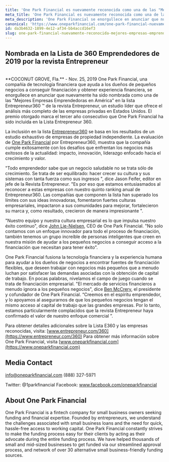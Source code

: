 ```yaml
---
title: 'One Park Financial es nuevamente reconocida como una de las "Mejores Empresas  Emprendedoras de América"'
meta_title: 'One Park Financial es nuevamente reconocida como una de las "Mejores Empresas  Emprendedoras de América"'
meta_description: 'One Park Financial se enorgullece en anunciar que nuevamente ha sido nombrada como una de las "Mejores Empresas Emprendedoras en América" en la lista Entrepreneur360.'
canonical: 'https://www.oneparkfinancial.com/one-park-financial-nuevamente-reconocida-mejores-empresas-emprendedoras-de-america'
id: da3b4632-1899-4e12-af34-bb4accd16ef3
slug: one-park-financial-nuevamente-reconocida-mejores-empresas-emprendedoras-de-america
---
```

## Nombrada en la Lista de 360 Emprendedores de 2019 por la revista Entrepreneur
<br>
**COCONUT GROVE, Fla.** - Nov. 25, 2019 One Park Financial, una compañía de tecnología financiera que ayuda a los dueños de pequeños negocios a conseguir financiación y obtener experiencia financiera, se enorgullece en anunciar que nuevamente ha sido nombrada como una de las "Mejores Empresas Emprendedoras en América" en la lista Entrepreneur360 ™ de la revista Entrepreneur, un estudio líder que ofrece el análisis más completo de las empresas privadas en Estados Unidos.  
El premio otorgado marca el tercer año consecutivo que One Park Financial ha sido incluida en la Lista Entrepreneur 360.

La inclusión en la lista [Entrepreneur360](https://www.entrepreneur.com/360) se basa en los resultados de un estudio exhaustivo de empresas de propiedad independiente. La evaluación de [One Park Financial](https://www.oneparkfinancial.com) por Entrepreneur360, muestra que la compañía cumple exitosamente con los desafíos que enfrentan los negocios más exitosos de la actualidad: impacto, innovación, liderazgo enfocado hacia el crecimiento y valor.

"Todo emprendedor sabe que un negocio saludable no se trata sólo de crecimiento. Se trata de ser equilibrado: hacer crecer su cultura y sus sistemas con tanta fuerza como sus ingresos ", dice Jason Feifer, editor en jefe de la Revista Entrepreneur. "Es por eso que estamos entusiasmados al reconocer a estas empresas con nuestro quinto ranking anual de Entrepreneur360. Las compañías que componen la lista han superado los límites con sus ideas innovadoras, fomentaron fuertes culturas empresariales, impactaron a sus comunidades para mejorar, fortalecieron su marca y, como resultado, crecieron de manera impresionante ".

"Nuestro equipo y nuestra cultura empresarial es lo que impulsa nuestro éxito continuo", dice [John Lie-Nielsen](https://www.linkedin.com/in/john-lie-nielsen-9304243/), CEO de One Park Financial. "No solo contamos con un enfoque innovador para todo el proceso de financiación, también tenemos un grupo increíble de personas inteligentes que creen en nuestra misión de ayudar a los pequeños negocios a conseguir acceso a la financiación que necesitan para tener éxito".

One Park Financial fusiona la tecnología financiera y la experiencia humana para ayudar a los dueños de negocios a encontrar fuentes de financiación flexibles, que deseen trabajar con negocios más pequeños que a menudo luchan por satisfacer las demandas asociadas con la obtención de capital de trabajo. En pocas palabras, nivelamos el campo de juego cuando se trata de financiación empresarial.
"El mercado de servicios financieros a menudo ignora a los pequeños negocios", dice [Ben McCrery](https://www.linkedin.com/in/benmccrery/), el presidente y cofundador de One Park Financial.  “Creemos en el espíritu emprendedor, y lo apoyamos al asegurarnos de que los pequeños negocios tengan el mismo acceso al capital de trabajo que las grandes empresas. Por lo tanto, estamos particularmente complacidos que la revista Entrepreneur haya confirmado el valor de nuestro enfoque comercial ”.

Para obtener detalles adicionales sobre la Lista E360 y las empresas reconocidas, visita: [www.entrepreneur.com/360](https://www.entrepreneur.com/360)
Para obtener más información sobre One Park Financial, visita [www.oneparkfinancial.com](https://www.oneparkfinancial.com)



## Media Contact
info@oneparkfinancial.com
(888) 327-5971

Twitter: @1parkfinancial
Facebook: www.facebook.com/oneparkfinancial

## About One Park Financial

One Park Financial is a fintech company for small business owners seeking funding and financial expertise. Founded by entrepreneurs, we understand the challenges associated with small business loans and the need for quick, hassle-free access to working capital. One Park Financial constantly strives to make the funding process easy for their clients by acting as their advocate during the entire funding process. We have helped thousands of small and mid-sized businesses to get funded via our streamlined approval process, and network of over 30 alternative small business-friendly funding sources.